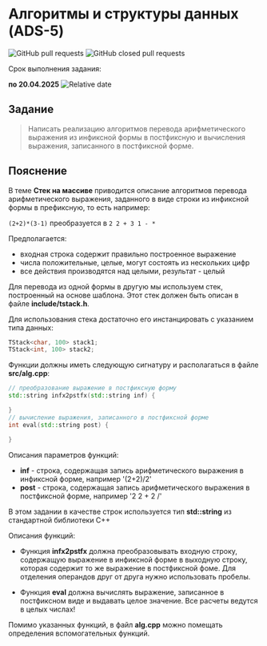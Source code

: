 # Алгоритмы и структуры данных (ADS-5)

![GitHub pull requests](https://img.shields.io/github/issues-pr/NNTU-CS/ADS-5)
![GitHub closed pull requests](https://img.shields.io/github/issues-pr-closed/NNTU-CS/ADS-5)

Срок выполнения задания:

**по 20.04.2025** ![Relative date](https://img.shields.io/date/1745182800) 


## Задание

> Написать реализацию алгоритмов перевода арифметического выражения из инфиксной формы в постфиксную и вычисления выражения, записанного в постфиксной форме.

## Пояснение

В теме **Стек на массиве** приводится описание алгоритмов перевода арифметического выражения, заданного в виде строки из инфиксной формы в префиксную, то есть например:

`(2+2)*(3-1)` преобразуется в `2 2 + 3 1 - *`

Предполагается:

- входная строка содержит правильно построенное выражение
- числа положительные, целые, могут состоять из нескольких цифр
- все действия производятся над целыми, результат - целый

Для перевода из одной формы в другую мы используем стек, построенный на основе шаблона. Этот стек должен быть описан в файле **include/tstack.h**.

Для использования стека достаточно его инстанцировать с указанием типа данных:

```C++
TStack<char, 100> stack1;
TStack<int, 100> stack2;
```

Функции должны иметь следующую сигнатуру и располагаться в файле **src/alg.cpp**:


```C++
// преобразование выражение в постфиксную форму
std::string infx2pstfx(std::string inf) {

}
// вычисление выражения, записанного в постфиксной форме
int eval(std::string post) {

}

```
Описания параметров функций:

- **inf** - строка, содержащая запись арифметического выражения в инфиксной форме, например '(2+2)/2'
- **post** - строка, содержащая запись арифметического выражения в постфиксной форме, например '2 2 + 2 /'

В этом задании в качестве строк используется тип **std::string** из стандартной библиотеки С++

Описания функций:

- Функция **infx2pstfx** должна преобразовывать входную строку, содержащую выражение в инфиксной форме в выходную строку, которая содержит то же выражение в постфиксной фоме. Для отделения операндов друг от друга нужно использовать пробелы.

- Функция **eval** должна вычислять выражение, записанное в постфиксном виде и выдавать целое значение. Все расчеты ведутся в целых числах!

Помимо указанных функций, в файл **alg.cpp** можно помещать определения вспомогательных функций.
